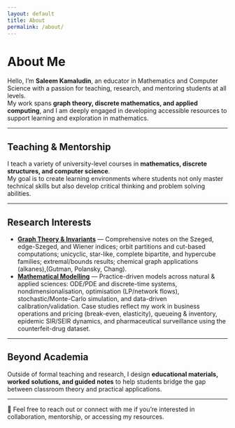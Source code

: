 ```yaml
---
layout: default
title: About
permalink: /about/
---
```



# About Me

Hello, I’m **Saleem Kamaludin**, an educator in  Mathematics and Computer Science with a passion for teaching, research, and mentoring students at all levels.  
My work spans **graph theory, discrete mathematics, and applied computing**, and I am deeply engaged in developing accessible resources to support learning and exploration in mathematics.

---

## Teaching & Mentorship
I teach a variety of university-level courses in **mathematics, discrete structures, and computer science**.  
My goal is to create learning environments where students not only master technical skills but also develop critical thinking and problem solving abilities.

---

## Research Interests
- <a href="{{ '/notes/graph-theory/' | relative_url }}"><strong>Graph Theory & Invariants</strong></a> — Comprehensive notes on the Szeged, edge-Szeged, and Wiener indices; orbit partitions and cut-based computations; unicyclic, star-like, complete bipartite, and hypercube families; extremal/bounds results; chemical graph applications (alkanes),(Gutman, Polansky, Chang).
- <a href="{{ '/courses/graduate/mathematical-modelling/' | relative_url }}"><strong>Mathematical Modelling</strong></a> — Practice-driven models across natural & applied sciences: ODE/PDE and discrete-time systems, nondimensionalisation, optimisation (LP/network flows), stochastic/Monte-Carlo simulation, and data-driven calibration/validation. Case studies reflect my work in business operations and pricing (break-even, elasticity), queueing & inventory, epidemic SIR/SEIR dynamics, and pharmaceutical surveillance using the counterfeit-drug dataset. 



---

## Beyond Academia
Outside of formal teaching and research, I design **educational materials, worked solutions, and guided notes** to help students bridge the gap between classroom theory and practical applications.  

---

📩 Feel free to reach out or connect with me if you’re interested in collaboration, mentorship, or accessing my resources.
